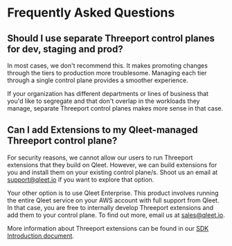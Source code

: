 # Frequently Asked Questions

## Should I use separate Threeport control planes for dev, staging and prod?

In most cases, we don't recommend this.  It makes promoting changes through the
tiers to production more troublesome.  Managing each tier through a single
control plane provides a smoother experience.

If your organization has different departments or lines of business that you'd
like to segregate and that don't overlap in the workloads they manage, separate
Threeport control planes makes more sense in that case.

## Can I add Extensions to my Qleet-managed Threeport control plane?

For security reasons, we cannot allow our users to run Threeport extensions that
they build on Qleet.  However, we can build extensions for you and install them
on your existing control plane/s.  Shoot us an email at <support@qleet.io> if
you want to explore that option.

Your other option is to use Qleet Enterprise.  This product involves running the
entire Qleet service on your AWS account with full support from Qleet.  In that
case, you are free to internally develop Threeport extensions and add them to
your control plane.  To find out more, email us at <sales@qleet.io>.

More information about Threeport extensions can be found in our [SDK
Introduction document](../threeport/sdk/sdk-intro).

